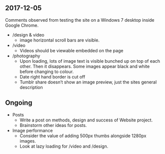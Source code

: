 ## 2017-12-05
Comments observed from testing the site on a Windows 7 desktop inside Google Chrome.
* /design & video
  * image horizontal scroll bars are visible.
* /video
  * Videos should be viewable embedded on the page
* /photography
    * Upon loading, lots of image text is visible bunched up on top of each other. Then it disappears. Some images appear black and white before changing to colour.
    * Date right hand border is cut off
    * Tumblr share doesn’t show an image preview, just the sites general description

## Ongoing
* Posts
  * Write a post on methods, design and success of Website project.
  * Brainstorm other ideas for posts.
* Image performance
  * Consider the value of adding 500px thumbs alongside 1280px images.
  * Look at lazy loading for /video and /design.
